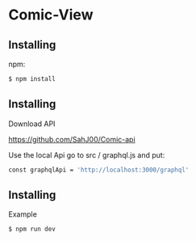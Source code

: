 # Comic-View

## Installing

npm:

```bash
$ npm install
```

## Installing

Download API

https://github.com/SahJ00/Comic-api


Use the local Api go to src / graphql.js and put:

```bash
const graphqlApi = 'http://localhost:3000/graphql'
```

## Installing

Example

```bash
$ npm run dev
```
